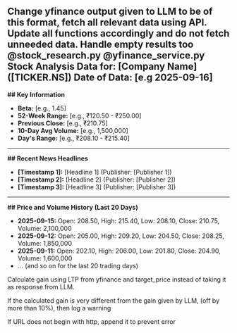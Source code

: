 Change yfinance output given to LLM to be of this format, fetch all relevant data using API. Update all functions accordingly and do not fetch unneeded data. Handle empty results too
@stock_research.py @yfinance_service.py 
**Stock Analysis Data for: [Company Name] ([TICKER.NS])**
**Date of Data:** [e.g 2025-09-16]
---
**## Key Information**
- **Beta:** [e.g., 1.45]
- **52-Week Range:** [e.g., ₹120.50 - ₹250.00]
- **Previous Close:** [e.g., ₹210.75]
- **10-Day Avg Volume:** [e.g., 1,500,000]
- **Day's Range:** [e.g., ₹208.10 - ₹215.40]
---
**## Recent News Headlines**
- **[Timestamp 1]:** [Headline 1] (Publisher: [Publisher 1])
- **[Timestamp 2]:** [Headline 2] (Publisher: [Publisher 2])
- **[Timestamp 3]:** [Headline 3] (Publisher: [Publisher 3])
---
**## Price and Volume History (Last 20 Days)**
- **2025-09-15:** Open: 208.50, High: 215.40, Low: 208.10, Close: 210.75, Volume: 2,100,000
- **2025-09-12:** Open: 205.00, High: 209.20, Low: 204.50, Close: 208.25, Volume: 1,850,000
- **2025-09-11:** Open: 202.10, High: 206.00, Low: 201.80, Close: 204.90, Volume: 1,600,000
- ... (and so on for the last 20 trading days)



Calculate gain using LTP from yfinance and target_price instead of taking it as response from LLM.

If the calculated gain is very different from the gain given by LLM, (off by more than 10%), then log a warning


If URL does not begin with http, append it to prevent error